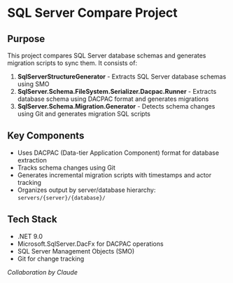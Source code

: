 # SQL Server Compare Project

## Purpose
This project compares SQL Server database schemas and generates migration scripts to sync them. It consists of:

1. **SqlServerStructureGenerator** - Extracts SQL Server database schemas using SMO
2. **SqlServer.Schema.FileSystem.Serializer.Dacpac.Runner** - Extracts database schema using DACPAC format and generates migrations
3. **SqlServer.Schema.Migration.Generator** - Detects schema changes using Git and generates migration SQL scripts

## Key Components
- Uses DACPAC (Data-tier Application Component) format for database extraction
- Tracks schema changes using Git
- Generates incremental migration scripts with timestamps and actor tracking
- Organizes output by server/database hierarchy: `servers/{server}/{database}/`

## Tech Stack
- .NET 9.0
- Microsoft.SqlServer.DacFx for DACPAC operations
- SQL Server Management Objects (SMO)
- Git for change tracking

*Collaboration by Claude*